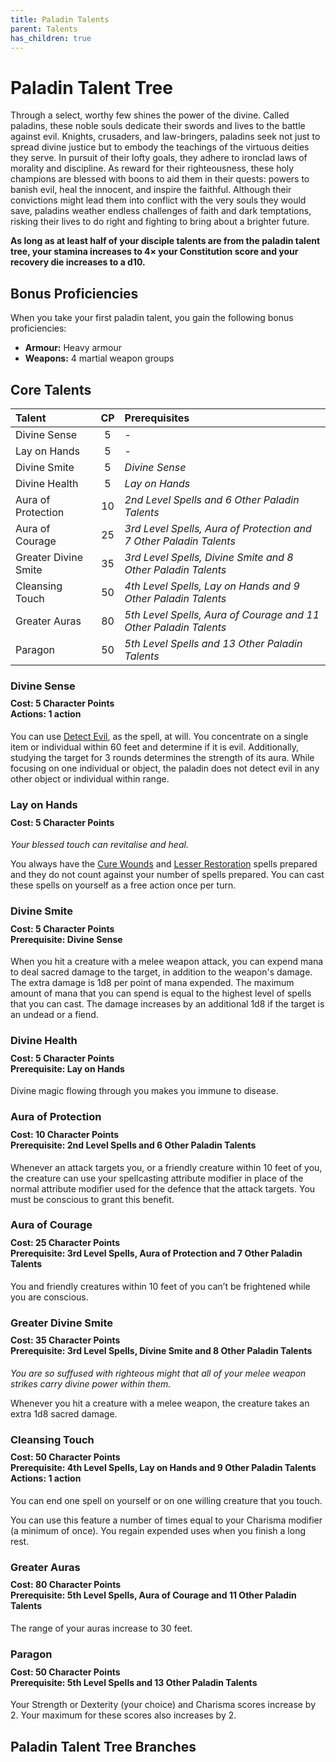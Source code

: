 ```yaml
---
title: Paladin Talents
parent: Talents
has_children: true
---
```


# Paladin Talent Tree
Through a select, worthy few shines the power of the divine. Called paladins, these noble souls dedicate their swords and lives to the battle against evil. Knights, crusaders, and law-bringers, paladins seek not just to spread divine justice but to embody the teachings of the virtuous deities they serve. In pursuit of their lofty goals, they adhere to ironclad laws of morality and discipline. As reward for their righteousness, these holy champions are blessed with boons to aid them in their quests: powers to banish evil, heal the innocent, and inspire the faithful. Although their convictions might lead them into conflict with the very souls they would save, paladins weather endless challenges of faith and dark temptations, risking their lives to do right and fighting to bring about a brighter future.

**As long as at least half of your disciple talents are from the paladin talent tree, your stamina increases to 4× your Constitution score and your recovery die increases to a d10.**

## Bonus Proficiencies
When you take your first paladin talent, you gain the following bonus proficiencies:
* **Armour:** Heavy armour
* **Weapons:** 4 martial weapon groups

## Core Talents

| Talent | CP | Prerequisites |
|:-------|:--:|:--------------|
| Divine Sense | 5 | - |
| Lay on Hands | 5 | - | - |
| Divine Smite | 5 | *Divine Sense* |
| Divine Health | 5 | *Lay on Hands* |
| Aura of Protection | 10 | *2nd Level Spells and 6 Other Paladin Talents* |
| Aura of Courage | 25 | *3rd Level Spells, Aura of Protection and 7 Other Paladin Talents* |
| Greater Divine Smite | 35 | *3rd Level Spells, Divine Smite and 8 Other Paladin Talents* |
| Cleansing Touch | 50 | *4th Level Spells, Lay on Hands and 9 Other Paladin Talents* | 
| Greater Auras | 80 | *5th Level Spells, Aura of Courage and 11 Other Paladin Talents* | 
| Paragon | 50 | *5th Level Spells and 13 Other Paladin Talents* | 

### Divine Sense

<div style="margin-top:-10px;"></div>

#### **Cost:** 5 Character Points<br>**Actions:** 1 action
You can use [Detect Evil](https://stormchaserroleplaying.com/stormchaserRPG/Spells/Level1/Divination/#detect-evil), as the spell, at will. You concentrate on a single item or individual within 60 feet and determine if it is evil. Additionally, studying the target for 3 rounds determines the strength of its aura. While focusing on one individual or object, the paladin does not detect evil in any other object or individual within range.

### Lay on Hands

<div style="margin-top:-10px;"></div>

#### **Cost:** 5 Character Points
*Your blessed touch can revitalise and heal.*

You always have the [Cure Wounds](https://stormchaserroleplaying.com/stormchaserRPG/Spells/Level1/Evocation/#cure-wounds) and [Lesser Restoration](https://stormchaserroleplaying.com/stormchaserRPG/Spells/Level2/Abjuration/#lesser-restoration) spells prepared and they do not count against your number of spells prepared. You can cast these spells on yourself as a free action once per turn.

### Divine Smite

<div style="margin-top:-10px;"></div>

#### **Cost:** 5 Character Points<br>**Prerequisite:** Divine Sense
When you hit a creature with a melee weapon attack, you can expend mana to deal sacred damage to the target, in addition to the weapon's damage. The extra damage is 1d8 per point of mana expended. The maximum amount of mana that you can spend is equal to the highest level of spells that you can cast. The damage increases by an additional 1d8 if the target is an undead or a fiend.

### Divine Health

<div style="margin-top:-10px;"></div>

#### **Cost:** 5 Character Points<br>**Prerequisite:** Lay on Hands
Divine magic flowing through you makes you immune to disease.

### Aura of Protection

<div style="margin-top:-10px;"></div>

#### **Cost:** 10 Character Points<br>**Prerequisite:** 2nd Level Spells and 6 Other Paladin Talents
Whenever an attack targets you, or a friendly creature within 10 feet of you, the creature can use your spellcasting attribute modifier in place of the normal attribute modifier used for the defence that the attack targets. You must be conscious to grant this benefit.

### Aura of Courage

<div style="margin-top:-10px;"></div>

#### **Cost:** 25 Character Points<br>**Prerequisite:** 3rd Level Spells, Aura of Protection and 7 Other Paladin Talents
You and friendly creatures within 10 feet of you can’t be frightened while you are conscious.

### Greater Divine Smite

<div style="margin-top:-10px;"></div>

#### **Cost:** 35 Character Points<br>**Prerequisite:** 3rd Level Spells, Divine Smite and 8 Other Paladin Talents
*You are so suffused with righteous might that all of your melee weapon strikes carry divine power within them.*

Whenever you hit a creature with a melee weapon, the creature takes an extra 1d8 sacred damage.

### Cleansing Touch

<div style="margin-top:-10px;"></div>

#### **Cost:** 50 Character Points<br>**Prerequisite:** 4th Level Spells, Lay on Hands and 9 Other Paladin Talents<br>**Actions:** 1 action
You can end one spell on yourself or on one willing creature that you touch.

You can use this feature a number of times equal to your Charisma modifier (a minimum of once). You regain expended uses when you finish a long rest.

### Greater Auras

<div style="margin-top:-10px;"></div>

#### **Cost:** 80 Character Points<br>**Prerequisite:** 5th Level Spells, Aura of Courage and 11 Other Paladin Talents
The range of your auras increase to 30 feet.

### Paragon

<div style="margin-top:-10px;"></div>

#### **Cost:** 50 Character Points<br>**Prerequisite:** 5th Level Spells and 13 Other Paladin Talents
Your Strength or Dexterity (your choice) and Charisma scores increase by 2. Your maximum for these scores also increases by 2.

## Paladin Talent Tree Branches
